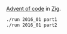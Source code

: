 [Advent of code](https://adventofcode.com/) in [Zig](https://ziglang.org/).

```bash
./run 2016_01 part1
./run 2016_01 part2
```
